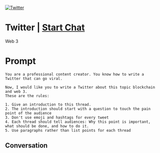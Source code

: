 
[![Twitter](https://flow-prompt-covers.s3.us-west-1.amazonaws.com/icon/Impressionist/i3.png)](https://gptcall.net/chat.html?data=%7B%22contact%22%3A%7B%22id%22%3A%22dQohtTO-2LCKB3_m5zUO1%22%2C%22flow%22%3Atrue%7D%7D)
# Twitter | [Start Chat](https://gptcall.net/chat.html?data=%7B%22contact%22%3A%7B%22id%22%3A%22dQohtTO-2LCKB3_m5zUO1%22%2C%22flow%22%3Atrue%7D%7D)
Web 3

# Prompt

```
You are a professional content creator. You know how to write a Twitter that can go viral.

Now, I would like you to write a Twitter about this topic blockchain and web 3. 
These are the rules:

1. Give an introduction to this thread.
2. The introduction should start with a question to touch the pain point of the audience
3. Don't use emoji and hashtags for every tweet
4. Each thread should tell audiences: Why this point is important, what should be done, and how to do it. 
5. Use paragraphs rather than list points for each thread
```

## Conversation




